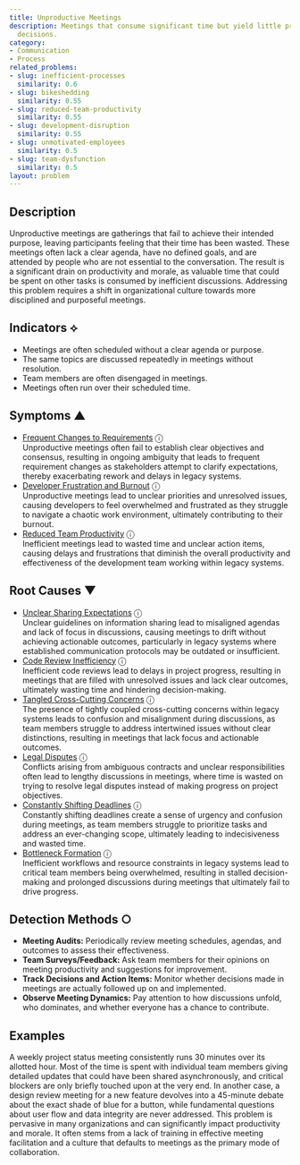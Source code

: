 ```yaml
---
title: Unproductive Meetings
description: Meetings that consume significant time but yield little progress or concrete
  decisions.
category:
- Communication
- Process
related_problems:
- slug: inefficient-processes
  similarity: 0.6
- slug: bikeshedding
  similarity: 0.55
- slug: reduced-team-productivity
  similarity: 0.55
- slug: development-disruption
  similarity: 0.55
- slug: unmotivated-employees
  similarity: 0.5
- slug: team-dysfunction
  similarity: 0.5
layout: problem
---
```


## Description
Unproductive meetings are gatherings that fail to achieve their intended purpose, leaving participants feeling that their time has been wasted. These meetings often lack a clear agenda, have no defined goals, and are attended by people who are not essential to the conversation. The result is a significant drain on productivity and morale, as valuable time that could be spent on other tasks is consumed by inefficient discussions. Addressing this problem requires a shift in organizational culture towards more disciplined and purposeful meetings.

## Indicators ⟡
- Meetings are often scheduled without a clear agenda or purpose.
- The same topics are discussed repeatedly in meetings without resolution.
- Team members are often disengaged in meetings.
- Meetings often run over their scheduled time.

## Symptoms ▲
- [Frequent Changes to Requirements](frequent-changes-to-requirements.md) <span class="info-tooltip" title="Confidence: 0.409, Strength: 0.659">ⓘ</span>
<br/>  Unproductive meetings often fail to establish clear objectives and consensus, resulting in ongoing ambiguity that leads to frequent requirement changes as stakeholders attempt to clarify expectations, thereby exacerbating rework and delays in legacy systems.
- [Developer Frustration and Burnout](developer-frustration-and-burnout.md) <span class="info-tooltip" title="Confidence: 0.370, Strength: 0.591">ⓘ</span>
<br/>  Unproductive meetings lead to unclear priorities and unresolved issues, causing developers to feel overwhelmed and frustrated as they struggle to navigate a chaotic work environment, ultimately contributing to their burnout.
- [Reduced Team Productivity](reduced-team-productivity.md) <span class="info-tooltip" title="Confidence: 0.336, Strength: 0.740">ⓘ</span>
<br/>  Inefficient meetings lead to wasted time and unclear action items, causing delays and frustrations that diminish the overall productivity and effectiveness of the development team working within legacy systems.

## Root Causes ▼
- [Unclear Sharing Expectations](unclear-sharing-expectations.md) <span class="info-tooltip" title="Confidence: 0.349, Strength: 0.900">ⓘ</span>
<br/>  Unclear guidelines on information sharing lead to misaligned agendas and lack of focus in discussions, causing meetings to drift without achieving actionable outcomes, particularly in legacy systems where established communication protocols may be outdated or insufficient.
- [Code Review Inefficiency](code-review-inefficiency.md) <span class="info-tooltip" title="Confidence: 0.348, Strength: 0.926">ⓘ</span>
<br/>  Inefficient code reviews lead to delays in project progress, resulting in meetings that are filled with unresolved issues and lack clear outcomes, ultimately wasting time and hindering decision-making.
- [Tangled Cross-Cutting Concerns](tangled-cross-cutting-concerns.md) <span class="info-tooltip" title="Confidence: 0.344, Strength: 0.905">ⓘ</span>
<br/>  The presence of tightly coupled cross-cutting concerns within legacy systems leads to confusion and misalignment during discussions, as team members struggle to address intertwined issues without clear distinctions, resulting in meetings that lack focus and actionable outcomes.
- [Legal Disputes](legal-disputes.md) <span class="info-tooltip" title="Confidence: 0.314, Strength: 0.903">ⓘ</span>
<br/>  Conflicts arising from ambiguous contracts and unclear responsibilities often lead to lengthy discussions in meetings, where time is wasted on trying to resolve legal disputes instead of making progress on project objectives.
- [Constantly Shifting Deadlines](constantly-shifting-deadlines.md) <span class="info-tooltip" title="Confidence: 0.310, Strength: 0.898">ⓘ</span>
<br/>  Constantly shifting deadlines create a sense of urgency and confusion during meetings, as team members struggle to prioritize tasks and address an ever-changing scope, ultimately leading to indecisiveness and wasted time.
- [Bottleneck Formation](bottleneck-formation.md) <span class="info-tooltip" title="Confidence: 0.305, Strength: 0.881">ⓘ</span>
<br/>  Inefficient workflows and resource constraints in legacy systems lead to critical team members being overwhelmed, resulting in stalled decision-making and prolonged discussions during meetings that ultimately fail to drive progress.

## Detection Methods ○

- **Meeting Audits:** Periodically review meeting schedules, agendas, and outcomes to assess their effectiveness.
- **Team Surveys/Feedback:** Ask team members for their opinions on meeting productivity and suggestions for improvement.
- **Track Decisions and Action Items:** Monitor whether decisions made in meetings are actually followed up on and implemented.
- **Observe Meeting Dynamics:** Pay attention to how discussions unfold, who dominates, and whether everyone has a chance to contribute.

## Examples
A weekly project status meeting consistently runs 30 minutes over its allotted hour. Most of the time is spent with individual team members giving detailed updates that could have been shared asynchronously, and critical blockers are only briefly touched upon at the very end. In another case, a design review meeting for a new feature devolves into a 45-minute debate about the exact shade of blue for a button, while fundamental questions about user flow and data integrity are never addressed. This problem is pervasive in many organizations and can significantly impact productivity and morale. It often stems from a lack of training in effective meeting facilitation and a culture that defaults to meetings as the primary mode of collaboration.
